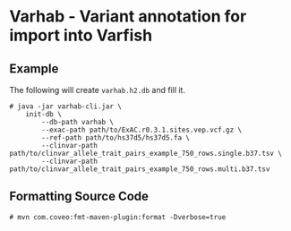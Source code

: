 # Varhab - Variant annotation for import into Varfish

## Example

The following will create `varhab.h2.db` and fill it.

```
# java -jar varhab-cli.jar \
    init-db \
        --db-path varhab \
        --exac-path path/to/ExAC.r0.3.1.sites.vep.vcf.gz \
        --ref-path path/to/hs37d5/hs37d5.fa \
        --clinvar-path path/to/clinvar_allele_trait_pairs_example_750_rows.single.b37.tsv \
        --clinvar-path path/to/clinvar_allele_trait_pairs_example_750_rows.multi.b37.tsv
```

## Formatting Source Code

```
# mvn com.coveo:fmt-maven-plugin:format -Dverbose=true
```
